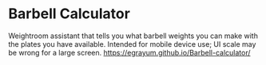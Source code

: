 # Barbell Calculator
Weightroom assistant that tells you what barbell weights you can make with the plates you have available. Intended for mobile device use; UI scale may be wrong for a large screen. 
https://egrayum.github.io/Barbell-calculator/
